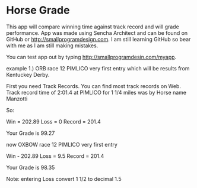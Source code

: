 Horse Grade
=====
This app will compare winning time against track record and will grade performance. App was made using Sencha Architect and can be found on GitHub or http://smallprogramdesign.com. I am still learning GitHub so bear with me as I am still making mistakes.


You can test app out by typing http://smallprogramdesin.com/myapp. 

example 1.) ORB race 12 PIMLICO very first entry which will be results from Kentuckey Derby.

First you need Track Records. You can find most track records on Web.
Track record time of 2:01.4 at PIMLICO for 1 1/4 miles was by Horse name Manzotti



So: 

Win = 202.89
Loss = 0
Record = 201.4

Your Grade is 99.27

now OXBOW race 12 PIMLICO very first entry

Win - 202.89
Loss = 9.5
Record = 201.4

Your Grade is 98.35


Note: entering Loss convert 1 1/2 to decimal 1.5
